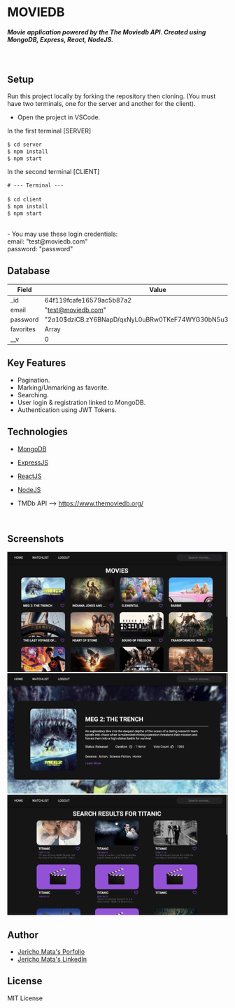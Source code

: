 <H1 align ="left" > MOVIEDB  </h1>
<h5  align ="left"> 
Movie application powered by the The Moviedb API. Created using MongoDB, Express, React, NodeJS. 
<h5>
<br/>

## Setup

Run this project locally by forking the repository then cloning. (You must have two terminals, one for the server and another for the client).

- Open the project in VSCode.

In the first terminal [SERVER]

```
$ cd server
$ npm install
$ npm start
```

In the second terminal [CLIENT]

```
# --- Terminal ---

$ cd client
$ npm install
$ npm start 
```

<br/>
- You may use these login credentials: 
<br/>
    email: "test@moviedb.com"
<br/>
    password: "password"
    
## Database 

| Field           | Value                                                  |
|-----------------|--------------------------------------------------------|
| _id             | 64f119fcafe16579ac5b87a2                               |
| email           | "test@moviedb.com"                                     |
| password        | "$2a$10$dziCB.zY6BNapD/qxNyL0uBRw0TKeF74WYG30bN5u37aThh7wejp2" |
| favorites       | Array                                                  |
| __v             | 0                                                      |

##  Key Features

- Pagination.
- Marking/Unmarking as favorite.
- Searching.
- User login & registration linked to MongoDB.
- Authentication using JWT Tokens.

## Technologies

- [MongoDB]()

- [ExpressJS]()

- [ReactJS]()

- [NodeJS]()

- TMDb API --> https://www.themoviedb.org/

<br/>

##  Screenshots 
 
![homepage](/screenshots/home.png)
![clicked tile](/screenshots/details.png)
![search](/screenshots/search.png)

## Author
- [Jericho Mata's Porfolio](https://jerichomata.com/)
- [Jericho Mata's LinkedIn](https://www.linkedin.com/in/jerichomata/)

## License

MIT License
